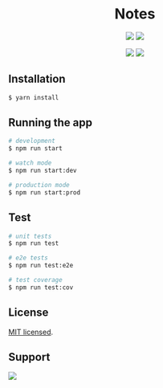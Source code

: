 <h1 align="center">
  Notes
</h1>

<p align="center">
  <img src="https://img.shields.io/badge/Node.js-43853D?style=for-the-badge&logo=node.js&logoColor=white">
  <img src="https://img.shields.io/badge/TypeScript-007ACC?style=for-the-badge&logo=typescript&logoColor=white">
</p>

<p align="center">
  <img src="https://img.shields.io/github/license/Drischdaan/notes-backend.svg">
  <img src="https://github.com/Drischdaan/notes-backend/actions/workflows/test.yml/badge.svg?branch=main">
</p>

## Installation

```bash
$ yarn install
```

## Running the app

```bash
# development
$ npm run start

# watch mode
$ npm run start:dev

# production mode
$ npm run start:prod
```

## Test

```bash
# unit tests
$ npm run test

# e2e tests
$ npm run test:e2e

# test coverage
$ npm run test:cov
```

## License

[MIT licensed](LICENSE).

## Support

<div>
    <a href="https://www.buymeacoffee.com/Drischdaan">
        <img src="https://img.buymeacoffee.com/button-api/?text=Buy me a coffee&emoji=&slug=Drischdaan&button_colour=BD5FFF&font_colour=ffffff&font_family=Lato&outline_colour=000000&coffee_colour=FFDD00">
    </a>
</div>